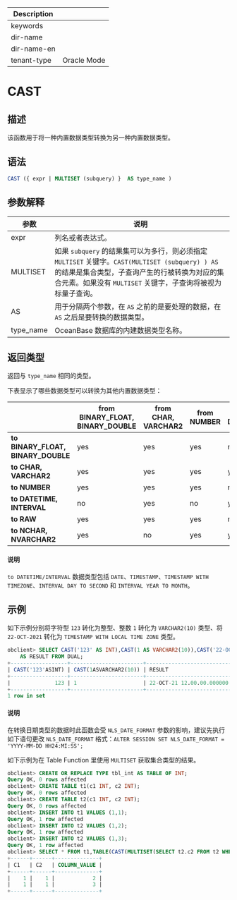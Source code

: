 | Description   |                 |
|---------------|-----------------|
| keywords      |                 |
| dir-name      |                 |
| dir-name-en   |                 |
| tenant-type   | Oracle Mode     |

# CAST

## 描述

该函数用于将一种内置数据类型转换为另一种内置数据类型。

## 语法

```sql
CAST ({ expr | MULTISET (subquery) }  AS type_name )
```

## 参数解释

|    参数     |                       说明                       |
|-----------|------------------------------------------------|
| expr      | 列名或者表达式。                                       |
| MULTISET  | 如果 `subquery` 的结果集可以为多行，则必须指定 `MULTISET` 关键字。`CAST(MULTISET (subquery) ) AS` 的结果是集合类型，子查询产生的行被转换为对应的集合元素。如果没有 `MULTISET` 关键字，子查询将被视为标量子查询。|
| AS        | 用于分隔两个参数，在 `AS` 之前的是要处理的数据，在 `AS` 之后是要转换的数据类型。 |
| type_name | OceanBase 数据库的内建数据类型名称。                        |

## 返回类型

返回与 `type_name` 相同的类型。

下表显示了哪些数据类型可以转换为其他内置数据类型：

|                                    | **from BINARY_FLOAT, BINARY_DOUBLE** | **from CHAR, VARCHAR2** | **from NUMBER** | **from DATETIME/INTERVAL** | **from RAW** | **from NCHAR, NVARCHAR2** |
|------------------------------------|--------------------------------------|-------------------------|-----------------|----------------------------|--------------|---------------------------|
| **to BINARY_FLOAT, BINARY_DOUBLE** | yes                                  | yes                     | yes             | no                         | no           | yes                       |
| **to CHAR, VARCHAR2**              | yes                                  | yes                     | yes             | yes                        | yes          | no                        |
| **to NUMBER**                      | yes                                  | yes                     | yes             | no                         | no           | yes                       |
| **to DATETIME, INTERVAL**          | no                                   | yes                     | no              | yes                        | no           | no                        |
| **to RAW**                         | yes                                  | yes                     | yes             | no                         | yes          | no                        |
| **to NCHAR, NVARCHAR2**            | yes                                  | no                      | yes             | yes                        | yes          | yes                       |

  <main id="notice" type='explain'>
    <h4>说明</h4>
    <p><code>to DATETIME/INTERVAL</code> 数据类型包括 <code>DATE</code>、<code>TIMESTAMP</code>、<code>TIMESTAMP WITH TIMEZONE</code>、<code>INTERVAL DAY TO SECOND</code> 和 <code>INTERVAL YEAR TO MONTH</code>。</p>
  </main>

## 示例

如下示例分别将字符型 `123` 转化为整型、整数 `1` 转化为 `VARCHAR2(10)` 类型、将 `22-OCT-2021` 转化为 `TIMESTAMP WITH LOCAL TIME ZONE` 类型。

```sql
obclient> SELECT CAST('123' AS INT),CAST(1 AS VARCHAR2(10)),CAST('22-OCT-2021' AS TIMESTAMP WITH LOCAL TIME ZONE)
    AS RESULT FROM DUAL;
+------------------+-----------------------+------------------------------+
| CAST('123'ASINT) | CAST(1ASVARCHAR2(10)) | RESULT                       |
+------------------+-----------------------+------------------------------+
|              123 | 1                     | 22-OCT-21 12.00.00.000000 AM |
+------------------+-----------------------+------------------------------+
1 row in set
```

  <main id="notice" type='explain'>
    <h4>说明</h4>
    <p>在转换日期类型的数据时此函数会受 <code>NLS_DATE_FORMAT</code> 参数的影响，建议先执行如下语句更改 <code>NLS_DATE_FORMAT</code> 格式：<code>ALTER SESSION SET NLS_DATE_FORMAT = 'YYYY-MM-DD HH24:MI:SS';</code></p>
  </main>

如下示例为在 Table Function 里使用 `MULTISET` 获取集合类型的结果。

```sql
obclient> CREATE OR REPLACE TYPE tbl_int AS TABLE OF INT;
Query OK, 0 rows affected
obclient> CREATE TABLE t1(c1 INT, c2 INT);
Query OK, 0 rows affected
obclient> CREATE TABLE t2(c1 INT, c2 INT);
Query OK, 0 rows affected
obclient> INSERT INTO t1 VALUES (1,1);
Query OK, 1 row affected
obclient> INSERT INTO t2 VALUES (1,2);
Query OK, 1 row affected
obclient> INSERT INTO t2 VALUES (1,3);
Query OK, 1 row affected
obclient> SELECT * FROM t1,TABLE(CAST(MULTISET(SELECT t2.c2 FROM t2 WHERE t1.c1=t2.c1) AS tbl_int));
+------+------+--------------+
| C1   | C2   | COLUMN_VALUE |
+------+------+--------------+
|    1 |    1 |            2 |
|    1 |    1 |            3 |
+------+------+--------------+
```

